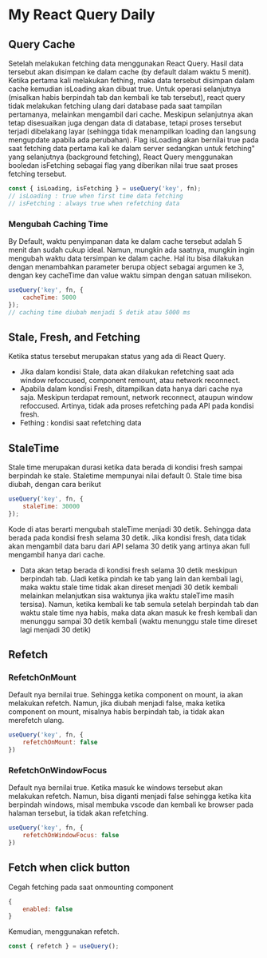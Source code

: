 # My React Query Daily

## Query Cache
Setelah melakukan fetching data menggunakan React Query. Hasil data tersebut akan disimpan ke dalam cache (by default dalam waktu 5 menit). Ketika pertama kali melakukan fething, maka data tersebut disimpan dalam cache kemudian isLoading akan dibuat true. Untuk operasi selanjutnya (misalkan habis berpindah tab dan kembali ke tab tersebut), react query tidak melakukan fetching ulang dari database pada saat tampilan pertamanya, melainkan mengambil dari cache. Meskipun selanjutnya akan tetap disesuaikan juga dengan data di database, tetapi proses tersebut terjadi dibelakang layar (sehingga tidak menampilkan loading dan langsung mengupdate apabila ada perubahan). 
Flag isLoading akan bernilai true pada saat fetching data pertama kali ke dalam server sedangkan untuk fetching" yang selanjutnya (background fetching), React Query menggunakan booledan isFetching sebagai flag yang diberikan nilai true saat proses fetching tersebut.
```javascript
const { isLoading, isFetching } = useQuery('key', fn);
// isLoading : true when first time data fetching
// isFetching : always true when refetching data
```

### Mengubah Caching Time
By Default, waktu penyimpanan data ke dalam cache tersebut adalah 5 menit dan sudah cukup ideal. Namun, mungkin ada saatnya, mungkin ingin mengubah waktu data tersimpan ke dalam cache. Hal itu bisa dilakukan dengan menambahkan parameter berupa object sebagai argumen ke 3, dengan key cacheTime dan value waktu simpan dengan satuan milisekon.
```javascript
useQuery('key', fn, {
    cacheTime: 5000
});
// caching time diubah menjadi 5 detik atau 5000 ms
```

## Stale, Fresh, and Fetching
Ketika status tersebut merupakan status yang ada di React Query.
- Jika dalam kondisi Stale, data akan dilakukan refetching saat ada window refoccused, component remount, atau network reconnect.
- Apabila dalam kondisi Fresh, ditampilkan data hanya dari cache nya saja. Meskipun terdapat remount, network reconnect, ataupun window refoccused. Artinya, tidak ada proses refetching pada API pada kondisi fresh.
- Fething : kondisi saat refetching data

## StaleTime
Stale time merupakan durasi ketika data berada di kondisi fresh sampai berpindah ke stale. Staletime mempunyai nilai default 0. Stale time bisa diubah, dengan cara berikut
```javascript
useQuery('key', fn, {
    staleTime: 30000
});
```
Kode di atas berarti mengubah staleTime menjadi 30 detik. Sehingga data berada pada kondisi fresh selama 30 detik. Jika kondisi fresh, data tidak akan mengambil data baru dari API selama 30 detik yang artinya akan full mengambil hanya dari cache. 
- Data akan tetap berada di kondisi fresh selama 30 detik meskipun berpindah tab. (Jadi ketika pindah ke tab yang lain dan kembali lagi, maka waktu stale time tidak akan direset menjadi 30 detik kembali melainkan melanjutkan sisa waktunya jika waktu staleTime masih tersisa). Namun, ketika kembali ke tab semula setelah berpindah tab dan waktu stale time nya habis, maka data akan masuk ke fresh kembali dan menunggu sampai 30 detik kembali (waktu menunggu stale time direset lagi menjadi 30 detik)

## Refetch
### RefetchOnMount
Default nya bernilai true. Sehingga ketika component on mount, ia akan melakukan refetch. Namun, jika diubah menjadi false, maka ketika component on mount, misalnya habis berpindah tab, ia tidak akan merefetch ulang.
```javascript
useQuery('key', fn, {
    refetchOnMount: false
})
```
### RefetchOnWindowFocus
Default nya bernilai true. Ketika masuk ke windows tersebut akan melakukan refetch. Namun, bisa diganti menjadi false sehingga ketika kita berpindah windows, misal membuka vscode dan kembali ke browser pada halaman tersebut, ia tidak akan refetching. 
```javascript
useQuery('key', fn, {
    refetchOnWindowFocus: false
})
```

## Fetch when click button
Cegah fetching pada saat onmounting component
```javascript
{
    enabled: false
}
```
Kemudian, menggunakan refetch.
```js
const { refetch } = useQuery();
```